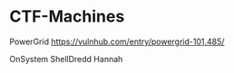 # CTF-Machines


PowerGrid
https://vulnhub.com/entry/powergrid-101,485/

OnSystem ShellDredd Hannah
